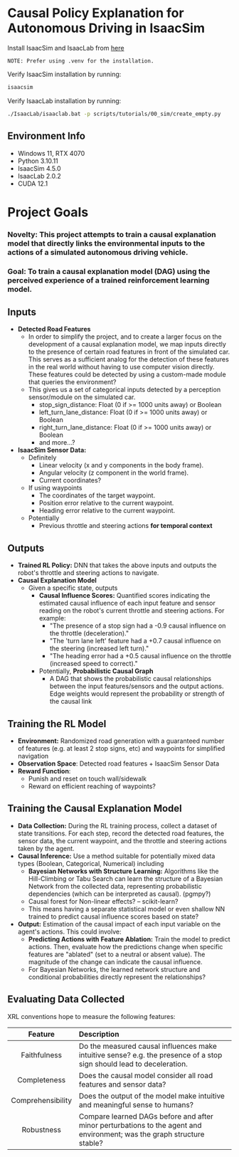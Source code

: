 # Causal Policy Explanation for Autonomous Driving in IsaacSim

Install IsaacSim and IsaacLab from [here](https://isaac-sim.github.io/IsaacLab/main/source/setup/installation/pip_installation.html)

``NOTE: Prefer using .venv for the installation.``

Verify IsaacSim installation by running:

```bash
isaacsim
```

Verify IsaacLab installation by running:

```bash
./IsaacLab/isaaclab.bat -p scripts/tutorials/00_sim/create_empty.py
```

## Environment Info

- Windows 11, RTX 4070
- Python 3.10.11
- IsaacSim 4.5.0
- IsaacLab 2.0.2
- CUDA 12.1

# Project Goals

### **Novelty:** This project attempts to train a causal explanation model that directly links the environmental inputs to the actions of a simulated autonomous driving vehicle.

### **Goal:** To train a causal explanation model (DAG) using the perceived experience of a trained reinforcement learning model.

## Inputs

* **Detected Road Features**  
  * In order to simplify the project, and to create a larger focus on the development of a causal explanation model, we map inputs directly to the presence of certain road features in front of the simulated car. This serves as a sufficient analog for the detection of these features in the real world without having to use computer vision directly. These features could be detected by using a custom-made module that queries the environment?  
  * This gives us a set of categorical inputs detected by a perception sensor/module on the simulated car.  
    * stop\_sign\_distance: Float (0 if \>= 1000 units away) or Boolean  
    * left\_turn\_lane\_distance: Float (0 if \>= 1000 units away) or Boolean  
    * right\_turn\_lane\_distance: Float (0 if \>= 1000 units away) or Boolean  
    * and more…?  
* **IsaacSim Sensor Data:**  
  * Definitely  
    * Linear velocity (x and y components in the body frame).  
    * Angular velocity (z component in the world frame).  
    * Current coordinates?  
  * If using waypoints  
    * The coordinates of the target waypoint.  
    * Position error relative to the current waypoint.  
    * Heading error relative to the current waypoint.  
  * Potentially   
    * Previous throttle and steering actions **for temporal context**

## Outputs

* **Trained RL Policy:** DNN that takes the above inputs and outputs the robot's throttle and steering actions to navigate.  
* **Causal Explanation Model**  
  * Given a specific state, outputs  
    * **Causal Influence Scores:** Quantified scores indicating the estimated causal influence of each input feature and sensor reading on the robot's current throttle and steering actions. For example:  
      * "The presence of a stop sign had a \-0.9 causal influence on the throttle (deceleration)."  
      * "The 'turn lane left' feature had a \+0.7 causal influence on the steering (increased left turn)."  
      * "The heading error had a \+0.5 causal influence on the throttle (increased speed to correct)."  
    * Potentially, **Probabilistic Causal Graph**  
      * A DAG that shows the probabilistic causal relationships between the input features/sensors and the output actions. Edge weights would represent the probability or strength of the causal link

## Training the RL Model

* **Environment:** Randomized road generation with a guaranteed number of features (e.g. at least 2 stop signs, etc) and waypoints for simplified navigation  
* **Observation Space**: Detected road features \+ IsaacSim Sensor Data  
* **Reward Function**:  
  * Punish and reset on touch wall/sidewalk  
  * Reward on efficient reaching of waypoints?

## Training the Causal Explanation Model

* **Data Collection:** During the RL training process, collect a dataset of state transitions. For each step, record the detected road features, the sensor data, the current waypoint, and the throttle and steering actions taken by the agent.  
* **Causal Inference:** Use a method suitable for potentially mixed data types (Boolean, Categorical, Numerical) including  
  * **Bayesian Networks with Structure Learning:** Algorithms like the Hill-Climbing or Tabu Search can learn the structure of a Bayesian Network from the collected data, representing probabilistic dependencies (which can be interpreted as causal). (pgmpy?)  
  * Causal forest for Non-linear effects? – scikit-learn?  
  * This means having a separate statistical model or  even shallow NN trained to predict causal influence scores based on state?  
* **Output:** Estimation of the causal impact of each input variable on the agent's actions. This could involve:  
  * **Predicting Actions with Feature Ablation:** Train the model to predict actions. Then, evaluate how the predictions change when specific features are "ablated" (set to a neutral or absent value). The magnitude of the change can indicate the causal influence.  
  * For Bayesian Networks, the learned network structure and conditional probabilities directly represent the relationships?

## Evaluating Data Collected

XRL conventions hope to measure the following features:

| Feature | Description |
| :---: | :---- |
| Faithfulness | Do the measured causal influences make intuitive sense? e.g. the presence of a stop sign should lead to deceleration. |
| Completeness | Does the causal model consider all road features and sensor data? |
| Comprehensibility | Does the output of the model make intuitive and meaningful sense to humans? |
| Robustness | Compare learned DAGs before and after minor perturbations to the agent and environment; was the graph structure stable? |

